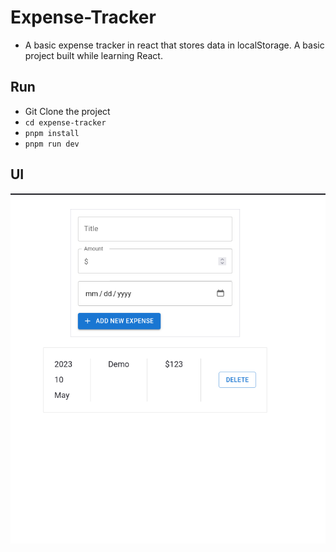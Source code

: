 # Expense-Tracker

- A basic expense tracker in react that stores data in localStorage. A basic project built while learning React.

## Run

- Git Clone the project
- `cd expense-tracker`
- `pnpm install`
- `pnpm run dev`

## UI

<img src="./assets/ui.png" >
